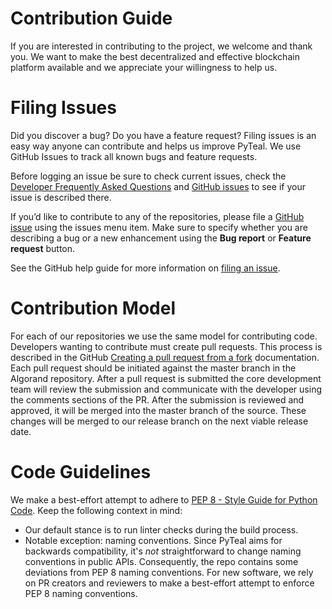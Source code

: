 # Contribution Guide

If you are interested in contributing to the project, we welcome and thank you. We want to make the best decentralized and effective blockchain platform available and we appreciate your willingness to help us.



# Filing Issues

Did you discover a bug? Do you have a feature request? Filing issues is an easy way anyone can contribute and helps us improve PyTeal. We use GitHub Issues to track all known bugs and feature requests.

Before logging an issue be sure to check current issues, check the [Developer Frequently Asked Questions](https://developer.algorand.org/docs/developer-faq) and [GitHub issues][issues_url] to see if your issue is described there.

If you’d like to contribute to any of the repositories, please file a [GitHub issue][issues_url] using the issues menu item. Make sure to specify whether you are describing a bug or a new enhancement using the **Bug report** or **Feature request** button.

See the GitHub help guide for more information on [filing an issue](https://help.github.com/en/articles/creating-an-issue).

# Contribution Model

For each of our repositories we use the same model for contributing code. Developers wanting to contribute must create pull requests. This process is described in the GitHub [Creating a pull request from a fork](https://help.github.com/en/articles/creating-a-pull-request-from-a-fork) documentation. Each pull request should be initiated against the master branch in the Algorand repository.  After a pull request is submitted the core development team will review the submission and communicate with the developer using the comments sections of the PR. After the submission is reviewed and approved, it will be merged into the master branch of the source. These changes will be merged to our release branch on the next viable release date. 

# Code Guidelines

We make a best-effort attempt to adhere to [PEP 8 - Style Guide for Python Code](https://www.python.org/dev/peps/pep-0008/).  Keep the following context in mind:
* Our default stance is to run linter checks during the build process.
* Notable exception:  naming conventions.  Since PyTeal aims for backwards compatibility, it's _not_ straightforward to change naming conventions in public APIs.  Consequently, the repo contains some deviations from PEP 8 naming conventions.  For new software, we rely on PR creators and reviewers to make a best-effort attempt to enforce PEP 8 naming conventions.

[issues_url]: https://github.com/algorand/pyteal/issues
